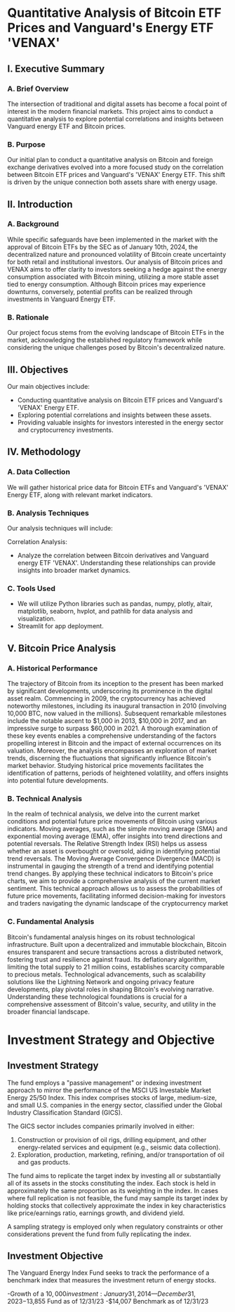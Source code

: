 # Quantitative Analysis of Bitcoin ETF Prices and Vanguard's Energy ETF 'VENAX'

## I. Executive Summary

### A. Brief Overview
The intersection of traditional and digital assets has become a focal point of interest in the modern financial markets. This project aims to conduct a quantitative analysis to explore potential correlations and insights between Vanguard energy ETF and Bitcoin prices.

### B. Purpose
Our initial plan to conduct a quantitative analysis on Bitcoin and foreign exchange derivatives evolved into a more focused study on the correlation between Bitcoin ETF prices and Vanguard's 'VENAX' Energy ETF. This shift is driven by the unique connection both assets share with energy usage.

## II. Introduction

### A. Background
While specific safeguards have been implemented in the market with the approval of Bitcoin ETFs by the SEC as of January 10th, 2024, the decentralized nature and pronounced volatility of Bitcoin create uncertainty for both retail and institutional investors. Our analysis of Bitcoin prices and VENAX aims to offer clarity to investors seeking a hedge against the energy consumption associated with Bitcoin mining, utilizing a more stable asset tied to energy consumption. Although Bitcoin prices may experience downturns, conversely, potential profits can be realized through investments in Vanguard Energy ETF.

### B. Rationale
Our project focus stems from the evolving landscape of Bitcoin ETFs in the market, acknowledging the established regulatory framework while considering the unique challenges posed by Bitcoin's decentralized nature.

## III. Objectives
Our main objectives include:

- Conducting quantitative analysis on Bitcoin ETF prices and Vanguard's 'VENAX' Energy ETF.
- Exploring potential correlations and insights between these assets.
- Providing valuable insights for investors interested in the energy sector and cryptocurrency investments.

## IV. Methodology

### A. Data Collection
We will gather historical price data for Bitcoin ETFs and Vanguard's 'VENAX' Energy ETF, along with relevant market indicators.

### B. Analysis Techniques
Our analysis techniques will include:

Correlation Analysis: 
- Analyze the correlation between Bitcoin derivatives and Vanguard energy ETF 'VENAX'. Understanding these relationships can provide insights into broader market dynamics. 


### C. Tools Used
- We will utilize Python libraries such as pandas, numpy, plotly, altair, matplotlib, seaborn, hvplot, and pathlib for data analysis and visualization.
- Streamlit for app deployment.

## V. Bitcoin Price Analysis

### A. Historical Performance
The trajectory of Bitcoin from its inception to the present has been marked by significant developments, underscoring its prominence in the digital asset realm. Commencing in 2009, the cryptocurrency has achieved noteworthy milestones, including its inaugural transaction in 2010 (involving 10,000 BTC, now valued in the millions). Subsequent remarkable milestones include the notable ascent to $1,000 in 2013, $10,000 in 2017, and an impressive surge to surpass $60,000 in 2021. A thorough examination of these key events enables a comprehensive understanding of the factors propelling interest in Bitcoin and the impact of external occurrences on its valuation. Moreover, the analysis encompasses an exploration of market trends, discerning the fluctuations that significantly influence Bitcoin's market behavior. Studying historical price movements facilitates the identification of patterns, periods of heightened volatility, and offers insights into potential future developments.

### B. Technical Analysis
In the realm of technical analysis, we delve into the current market conditions and potential future price movements of Bitcoin using various indicators. Moving averages, such as the simple moving average (SMA) and exponential moving average (EMA), offer insights into trend directions and potential reversals. The Relative Strength Index (RSI) helps us assess whether an asset is overbought or oversold, aiding in identifying potential trend reversals. The Moving Average Convergence Divergence (MACD) is instrumental in gauging the strength of a trend and identifying potential trend changes. By applying these technical indicators to Bitcoin's price charts, we aim to provide a comprehensive analysis of the current market sentiment. This technical approach allows us to assess the probabilities of future price movements, facilitating informed decision-making for investors and traders navigating the dynamic landscape of the cryptocurrency market



### C. Fundamental Analysis
Bitcoin's fundamental analysis hinges on its robust technological infrastructure. Built upon a decentralized and immutable blockchain, Bitcoin ensures transparent and secure transactions across a distributed network, fostering trust and resilience against fraud. Its deflationary algorithm, limiting the total supply to 21 million coins, establishes scarcity comparable to precious metals. Technological advancements, such as scalability solutions like the Lightning Network and ongoing privacy feature developments, play pivotal roles in shaping Bitcoin's evolving narrative. Understanding these technological foundations is crucial for a comprehensive assessment of Bitcoin's value, security, and utility in the broader financial landscape.

# Investment Strategy and Objective

## Investment Strategy

The fund employs a "passive management" or indexing investment approach to mirror the performance of the MSCI US Investable Market Energy 25/50 Index. This index comprises stocks of large, medium-size, and small U.S. companies in the energy sector, classified under the Global Industry Classification Standard (GICS).

The GICS sector includes companies primarily involved in either:
1. Construction or provision of oil rigs, drilling equipment, and other energy-related services and equipment (e.g., seismic data collection).
2. Exploration, production, marketing, refining, and/or transportation of oil and gas products.

The fund aims to replicate the target index by investing all or substantially all of its assets in the stocks constituting the index. Each stock is held in approximately the same proportion as its weighting in the index. In cases where full replication is not feasible, the fund may sample its target index by holding stocks that collectively approximate the index in key characteristics like price/earnings ratio, earnings growth, and dividend yield.

A sampling strategy is employed only when regulatory constraints or other considerations prevent the fund from fully replicating the index.

## Investment Objective

The Vanguard Energy Index Fund seeks to track the performance of a benchmark index that measures the investment return of energy stocks.

-Growth of a $10,000 investment : January 31, 2014— December 31, 2023
  -$13,855 Fund as of 12/31/23
  -$14,007 Benchmark
   as of 12/31/23


  



